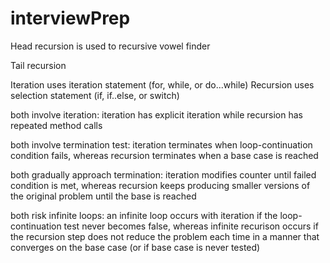 # interviewPrep
Head recursion is used to recursive vowel finder

Tail recursion

Iteration uses iteration statement (for, while, or do...while)
Recursion uses selection statement (if, if..else, or switch)

both involve iteration: iteration has explicit iteration while recursion has repeated method calls

both involve termination test: iteration terminates when loop-continuation condition fails, whereas recursion terminates when a base case is reached 

both gradually approach termination: iteration modifies counter until failed condition is met, whereas recursion keeps producing smaller versions of the original problem until the base is reached

both risk infinite loops: an infinite loop occurs with iteration if the loop-continuation test never becomes false, whereas infinite recurison occurs if the recursion step does not reduce the problem each time in a manner that converges on the base case (or if base case is never tested)